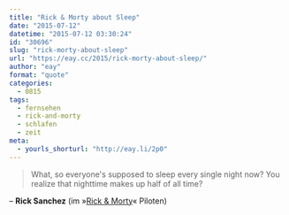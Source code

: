 ```yaml
---
title: "Rick & Morty about Sleep"
date: "2015-07-12"
datetime: "2015-07-12 03:30:24"
id: "30696"
slug: "rick-morty-about-sleep"
url: "https://eay.cc/2015/rick-morty-about-sleep/"
author: "eay"
format: "quote"
categories:
  - 0815
tags:
  - fernsehen
  - rick-and-morty
  - schlafen
  - zeit
meta:
  - yourls_shorturl: "http://eay.li/2p0"
---
```


> What, so everyone's supposed to sleep every single night now? You realize that nighttime makes up half of all time?

– **Rick Sanchez** (im »[Rick & Morty](https://en.wikipedia.org/wiki/Rick_and_Morty)« Piloten)
